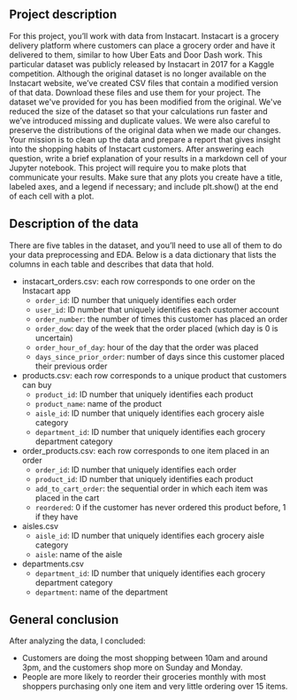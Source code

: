 ## Project description

For this project, you’ll work with data from Instacart.
Instacart is a grocery delivery platform where customers can place a grocery order and have it delivered to them, similar to how Uber Eats and Door Dash work. This particular dataset was publicly released by Instacart in 2017 for a Kaggle competition. Although the original dataset is no longer available on the Instacart website, we’ve created CSV files that contain a modified version of that data. Download these files and use them for your project.
The dataset we've provided for you has been modified from the original. We've reduced the size of the dataset so that your calculations run faster and we’ve introduced missing and duplicate values. We were also careful to preserve the distributions of the original data when we made our changes.
Your mission is to clean up the data and prepare a report that gives insight into the shopping habits of Instacart customers. After answering each question, write a brief explanation of your results in a markdown cell of your Jupyter notebook.
This project will require you to make plots that communicate your results. Make sure that any plots you create have a title, labeled axes, and a legend if necessary; and include plt.show() at the end of each cell with a plot.

## Description of the data

There are five tables in the dataset, and you’ll need to use all of them to do your data preprocessing and EDA. Below is a data dictionary that lists the columns in each table and describes that data that hold.
- instacart_orders.csv: each row corresponds to one order on the Instacart app
  - `order_id`: ID number that uniquely identifies each order
  - `user_id`: ID number that uniquely identifies each customer account
  - `order_number`: the number of times this customer has placed an order
  - `order_dow`: day of the week that the order placed (which day is 0 is uncertain)
  - `order_hour_of_day`: hour of the day that the order was placed
  - `days_since_prior_order`: number of days since this customer placed their previous order
- products.csv: each row corresponds to a unique product that customers can buy
  - `product_id`: ID number that uniquely identifies each product
  - `product_name`: name of the product
  - `aisle_id`: ID number that uniquely identifies each grocery aisle category
  - `department_id`: ID number that uniquely identifies each grocery department category
- order_products.csv: each row corresponds to one item placed in an order
  - `order_id`: ID number that uniquely identifies each order
  - `product_id`: ID number that uniquely identifies each product
  - `add_to_cart_order`: the sequential order in which each item was placed in the cart
  - `reordered`: 0 if the customer has never ordered this product before, 1 if they have
- aisles.csv
  - `aisle_id`: ID number that uniquely identifies each grocery aisle category
  - `aisle`: name of the aisle
- departments.csv
  - `department_id`: ID number that uniquely identifies each grocery department category
  - `department`: name of the department

## General conclusion

After analyzing the data, I concluded:
- Customers are doing the most shopping between 10am and around 3pm, and the customers shop more on Sunday and Monday.
- People are more likely to reorder their groceries monthly with most shoppers purchasing only one item and very little ordering over 15 items.
